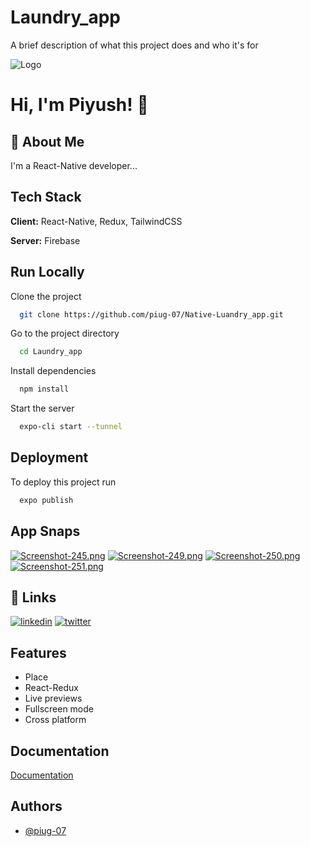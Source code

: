 
#   Laundry_app

A brief description of what this project does and who it's for


![Logo](https://www.theconsolelogs.com/react/react-native.png)


# Hi, I'm Piyush! 👋


## 🚀 About Me
I'm a React-Native developer...


## Tech Stack

**Client:** React-Native, Redux, TailwindCSS

**Server:** Firebase


## Run Locally

Clone the project

```bash
  git clone https://github.com/piug-07/Native-Luandry_app.git
```

Go to the project directory

```bash
  cd Laundry_app
```

Install dependencies

```bash
  npm install
```

Start the server

```bash
  expo-cli start --tunnel
```


## Deployment

To deploy this project run

```bash
  expo publish
```


## App Snaps

[![Screenshot-245.png](https://i.postimg.cc/vTwWMWH7/Screenshot-245.png)](https://postimg.cc/ZBj9xvN0)
[![Screenshot-249.png](https://i.postimg.cc/WbxCJ4bd/Screenshot-249.png)](https://postimg.cc/nCY0ypmx)
[![Screenshot-250.png](https://i.postimg.cc/wxJrJpZM/Screenshot-250.png)](https://postimg.cc/dDsnPzqc)
[![Screenshot-251.png](https://i.postimg.cc/CLScqfbr/Screenshot-251.png)](https://postimg.cc/PNVbGJ31)
## 🔗 Links


[![linkedin](https://img.shields.io/badge/linkedin-0A66C2?style=for-the-badge&logo=linkedin&logoColor=white)](https://www.linkedin.com/in/piyushg07/)
[![twitter](https://img.shields.io/badge/twitter-1DA1F2?style=for-the-badge&logo=twitter&logoColor=white)](https://twitter.com/piug_07)


## Features

- Place 
- React-Redux
- Live previews
- Fullscreen mode
- Cross platform


## Documentation

[Documentation](https://reactnative.dev/docs/environment-setup)


## Authors

- [@piug-07](https://www.github.com/piug-07)

